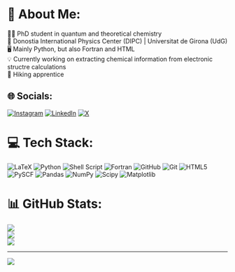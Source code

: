 # 💫 About Me:
👨‍🔬 PhD student in quantum and theoretical chemistry<br>📍 Donostia International Physics Center (DIPC) | Universitat de Girona (UdG)<br>🖥️ Mainly Python, but also Fortran and HTML<br>💡 Currently working on extracting chemical information from electronic structre calculations<br>🌲 Hiking apprentice


## 🌐 Socials:
[![Instagram](https://img.shields.io/badge/Instagram-%23E4405F.svg?logo=Instagram&logoColor=white)](https://instagram.com/jgrebol10) [![LinkedIn](https://img.shields.io/badge/LinkedIn-%230077B5.svg?logo=linkedin&logoColor=white)](https://linkedin.com/in/joan-grebol-2bb955208) [![X](https://img.shields.io/badge/X-black.svg?logo=X&logoColor=white)](https://x.com/jgrebol) 

# 💻 Tech Stack:
![LaTeX](https://img.shields.io/badge/latex-%23008080.svg?style=for-the-badge&logo=latex&logoColor=white) ![Python](https://img.shields.io/badge/python-3670A0?style=for-the-badge&logo=python&logoColor=ffdd54) ![Shell Script](https://img.shields.io/badge/shell_script-%23121011.svg?style=for-the-badge&logo=gnu-bash&logoColor=white) ![Fortran](https://img.shields.io/badge/Fortran-%23734F96.svg?style=for-the-badge&logo=fortran&logoColor=white) ![GitHub](https://img.shields.io/badge/github-%23121011.svg?style=for-the-badge&logo=github&logoColor=white) ![Git](https://img.shields.io/badge/git-%23F05033.svg?style=for-the-badge&logo=git&logoColor=white) ![HTML5](https://img.shields.io/badge/html5-%23E34F26.svg?style=for-the-badge&logo=html5&logoColor=white)<br>![PySCF](https://img.shields.io/badge/PySCF-v2.0-blue) 
![Pandas](https://img.shields.io/badge/pandas-%23150458.svg?style=for-the-badge&logo=pandas&logoColor=white) ![NumPy](https://img.shields.io/badge/numpy-%23013243.svg?style=for-the-badge&logo=numpy&logoColor=white) ![Scipy](https://img.shields.io/badge/SciPy-%230C55A5.svg?style=for-the-badge&logo=scipy&logoColor=%white) ![Matplotlib](https://img.shields.io/badge/Matplotlib-%23ffffff.svg?style=for-the-badge&logo=Matplotlib&logoColor=black)
# 📊 GitHub Stats:
![](https://github-readme-stats.vercel.app/api?username=jgrebol&theme=dark&hide_border=true&include_all_commits=false&count_private=false)<br/>
![](https://github-readme-streak-stats.herokuapp.com/?user=jgrebol&theme=dark&hide_border=true)<br/>
![](https://github-readme-stats.vercel.app/api/top-langs/?username=jgrebol&theme=dark&hide_border=true&include_all_commits=false&count_private=false&layout=compact)

---
[![](https://visitcount.itsvg.in/api?id=jgrebol&icon=1&color=11)](https://visitcount.itsvg.in)

<!-- Proudly created with GPRM ( https://gprm.itsvg.in ) -->
